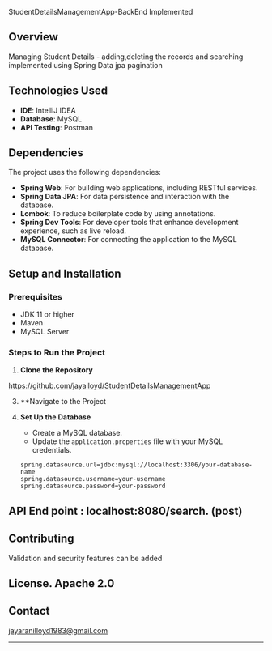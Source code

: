 StudentDetailsManagementApp-BackEnd Implemented


## Overview

Managing Student Details - adding,deleting the records and  searching implemented using Spring Data jpa pagination


## Technologies Used
- **IDE**: IntelliJ IDEA
- **Database**: MySQL
- **API Testing**: Postman

## Dependencies
The project uses the following dependencies:
- **Spring Web**: For building web applications, including RESTful services.
- **Spring Data JPA**: For data persistence and interaction with the database.
- **Lombok**: To reduce boilerplate code by using annotations.
- **Spring Dev Tools**: For developer tools that enhance development experience, such as live reload.
- **MySQL Connector**: For connecting the application to the MySQL database.
  

## Setup and Installation

### Prerequisites
- JDK 11 or higher
- Maven 
- MySQL Server

### Steps to Run the Project
1. **Clone the Repository**

https://github.com/jayalloyd/StudentDetailsManagementApp

3. **Navigate to the Project

4. **Set Up the Database**
   - Create a MySQL database.
   - Update the `application.properties` file with your MySQL credentials.
   ```properties
   spring.datasource.url=jdbc:mysql://localhost:3306/your-database-name
   spring.datasource.username=your-username
   spring.datasource.password=your-password

## API End point  :    localhost:8080/search.          (post)



## Contributing
Validation and security features can be added

## License.                                Apache 2.0

## Contact
jayaranilloyd1983@gmail.com

---
